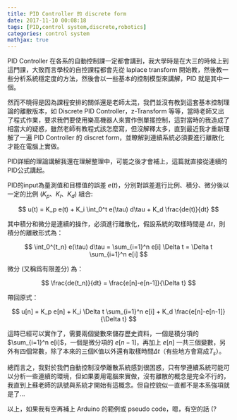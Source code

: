 ```yaml
---
title: PID Controller 的 discrete form
date: 2017-11-10 00:08:18
tags: [PID,control system,discrete,robotics]
categories: control system
mathjax: true
---
```


PID Controller 在各系的自動控制課一定都會講到，我大學時是在大三的時候上到這門課，大致而言學校的自控課程都會先從 laplace transform 開始教，然後教一些分析系統穩定度的方法，然後會以一些基本的控制模型來講解，PID 就是其中一個。

然而不曉得是因為課程安排的關係還是老師太混，我們並沒有教到這套基本控制理論的離散版本，如 Discrete PID Controller，z-Transform 等等，當時老師又出了程式作業，要求我們要使用樂高機器人來實作倒單擺控制，這對當時的我造成了相當大的疑惑，雖然老師有教程式該怎麼寫，但沒解釋太多，直到最近我才重新理解了一遍 PID Controller 的 discret form，並瞭解到連續系統必須要進行離散化才能在電腦上實做。

PID詳細的理論講解我還在理解整理中，可能之後才會補上，這篇就直接從連續的PID公式講起。


PID的input為量測值和目標值的誤差 $e(t)$，分別對誤差進行比例、積分、微分後以一定的比例 ($K_p、K_i、K_d$) 組合:

$$
u(t) = K_p e(t) + K_i \int_0^t e(\tau) d\tau + K_d \frac{de(t)}{dt}
$$

其中積分和微分是連續的操作，必須進行離散化，假設系統的取樣時間是 $\Delta t$，則積分的離散形式為：

$$
\int_0^{t_n} e(\tau) d\tau = \sum_{i=1}^n e[i] \Delta t = \Delta t \sum_{i=1}^n e[i]
$$

微分 (又稱爲有限差分) 為：

$$
\frac{de(t_n)}{dt} = \frac{e[n]-e[n-1]}{\Delta t}
$$

帶回原式：

$$
u[n] = K_p e[n] + K_i \Delta t \sum_{i=1}^n e[i] + K_d \frac{e[n]-e[n-1]}{\Delta t}
$$

這時已經可以實作了，需要兩個變數來儲存歷史資料，一個是積分項的 $\sum_{i=1}^n e[i]$，一個是微分項的 $e[n-1]$，再加上 $e[n]$ 一共三個變數，另外有四個常數，除了本來的三個K值以外還有取樣時間$\Delta t$（有些地方會寫成$T_s$）。


總而言之，我對於我們自動控制沒學離散系統感到很困惑，只有學連續系統可能可以分析一些連續的環境，但如果要用電腦來實做，沒有離散的概念是完全不行的，我直到上蘇老師的訊號與系統才開始有這概念。但自控貌似一直都不是本系強項就是了...

以上，如果我有空再補上 Arduino 的範例或 pseudo code，嗯，有空的話 (?